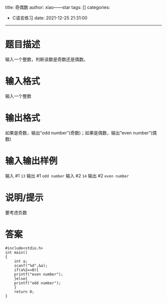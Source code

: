 title: 奇偶数
author: xiao——star
tags: []
categories:
  - C语言练习
date: 2021-12-25 21:31:00
---
# 题目描述
输入一个整数，判断该数是奇数还是偶数。

# 输入格式
输入一个整数

# 输出格式
如果是奇数，输出“odd number”(奇数)；如果是偶数，输出“even number”(偶数)

# 输入输出样例
输入 #1
`13`
输出 #1
`odd number`
输入 #2
`14`
输出 #2
`even number`
# 说明/提示
要考虑负数
# 答案
    #include<stdio.h>
    int main() 
    {
        int a;
        scanf("%d",&a);
        if(a%2==0){
        printf("even number");
        }else{
        printf("odd number");
        }
        return 0;
    }